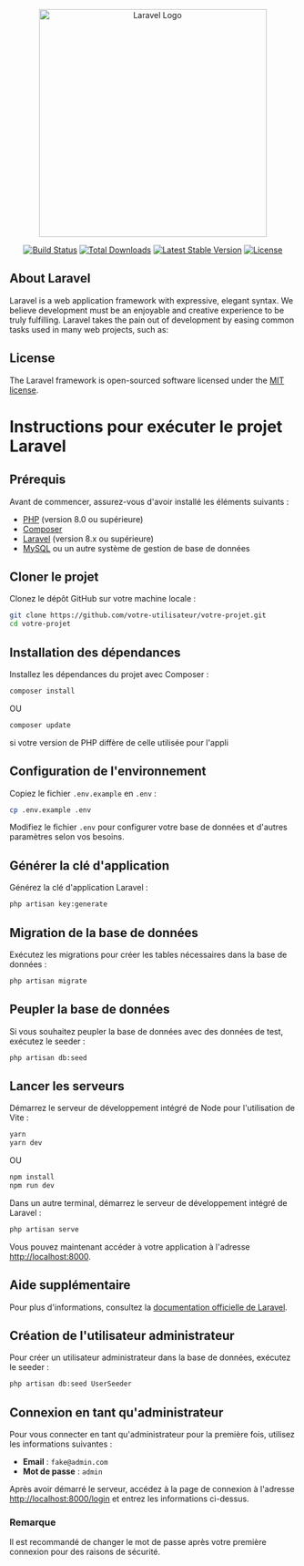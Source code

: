 <p align="center"><a href="https://laravel.com" target="_blank"><img src="https://raw.githubusercontent.com/laravel/art/master/logo-lockup/5%20SVG/2%20CMYK/1%20Full%20Color/laravel-logolockup-cmyk-red.svg" width="400" alt="Laravel Logo"></a></p>

<p align="center">
<a href="https://github.com/laravel/framework/actions"><img src="https://github.com/laravel/framework/workflows/tests/badge.svg" alt="Build Status"></a>
<a href="https://packagist.org/packages/laravel/framework"><img src="https://img.shields.io/packagist/dt/laravel/framework" alt="Total Downloads"></a>
<a href="https://packagist.org/packages/laravel/framework"><img src="https://img.shields.io/packagist/v/laravel/framework" alt="Latest Stable Version"></a>
<a href="https://packagist.org/packages/laravel/framework"><img src="https://img.shields.io/packagist/l/laravel/framework" alt="License"></a>
</p>

## About Laravel

Laravel is a web application framework with expressive, elegant syntax. We believe development must be an enjoyable and creative experience to be truly fulfilling. Laravel takes the pain out of development by easing common tasks used in many web projects, such as:

## License

The Laravel framework is open-sourced software licensed under the [MIT license](https://opensource.org/licenses/MIT).

# Instructions pour exécuter le projet Laravel

## Prérequis

Avant de commencer, assurez-vous d'avoir installé les éléments suivants :

-   [PHP](https://www.php.net/downloads) (version 8.0 ou supérieure)
-   [Composer](https://getcomposer.org/download/)
-   [Laravel](https://laravel.com/docs/8.x/installation) (version 8.x ou supérieure)
-   [MySQL](https://www.mysql.com/downloads/) ou un autre système de gestion de base de données

## Cloner le projet

Clonez le dépôt GitHub sur votre machine locale :

```bash
git clone https://github.com/votre-utilisateur/votre-projet.git
cd votre-projet
```

## Installation des dépendances

Installez les dépendances du projet avec Composer :

```bash
composer install
```

OU

```bash
composer update
```

si votre version de PHP diffère de celle utilisée pour l'appli

## Configuration de l'environnement

Copiez le fichier `.env.example` en `.env` :

```bash
cp .env.example .env
```

Modifiez le fichier `.env` pour configurer votre base de données et d'autres paramètres selon vos besoins.

## Générer la clé d'application

Générez la clé d'application Laravel :

```bash
php artisan key:generate
```

## Migration de la base de données

Exécutez les migrations pour créer les tables nécessaires dans la base de données :

```bash
php artisan migrate
```

## Peupler la base de données

Si vous souhaitez peupler la base de données avec des données de test, exécutez le seeder :

```bash
php artisan db:seed
```

## Lancer les serveurs

Démarrez le serveur de développement intégré de Node pour l'utilisation de Vite :

```bash
yarn
yarn dev
```

OU

```bash
npm install
npm run dev
```

Dans un autre terminal, démarrez le serveur de développement intégré de Laravel :

```bash
php artisan serve
```

Vous pouvez maintenant accéder à votre application à l'adresse [http://localhost:8000](http://localhost:8000).

## Aide supplémentaire

Pour plus d'informations, consultez la [documentation officielle de Laravel](https://laravel.com/docs).

## Création de l'utilisateur administrateur

Pour créer un utilisateur administrateur dans la base de données, exécutez le seeder :

```bash
php artisan db:seed UserSeeder
```

## Connexion en tant qu'administrateur

Pour vous connecter en tant qu'administrateur pour la première fois, utilisez les informations suivantes :

-   **Email** : `fake@admin.com`
-   **Mot de passe** : `admin`

Après avoir démarré le serveur, accédez à la page de connexion à l'adresse [http://localhost:8000/login](http://localhost:8000/login) et entrez les informations ci-dessus.

### Remarque

Il est recommandé de changer le mot de passe après votre première connexion pour des raisons de sécurité.
